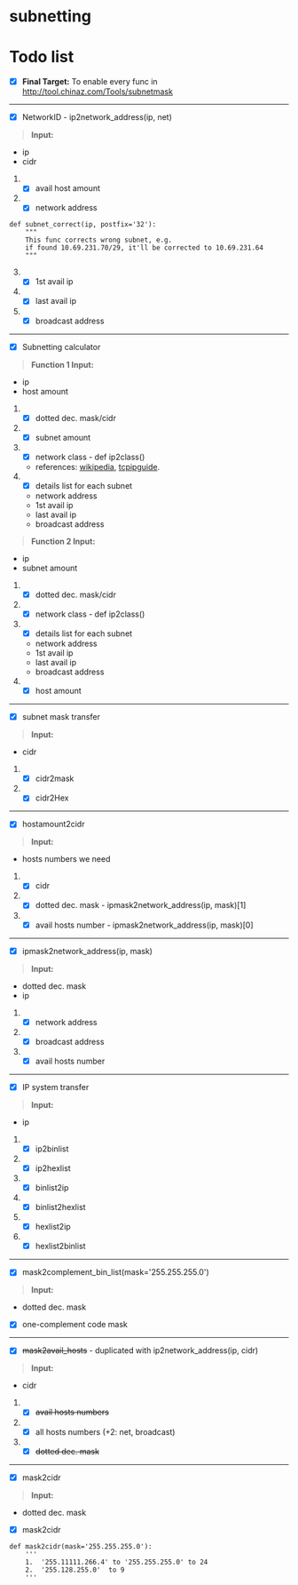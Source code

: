 # subnetting


# Todo list
 - [x] **Final Target:**
To enable every func in http://tool.chinaz.com/Tools/subnetmask

---
- [x] NetworkID  -   ip2network_address(ip, net)
> **Input:**
- ip
- cidr
1.  - [x] avail host amount
2.  - [x] network address
```
def subnet_correct(ip, postfix='32'):
    """
    This func corrects wrong subnet, e.g.
    if found 10.69.231.70/29, it'll be corrected to 10.69.231.64
    """
```
3.  - [x] 1st avail ip
4.  - [x] last avail ip
5.  - [x] broadcast address

---
- [x] Subnetting calculator
> **Function 1 Input:**
- ip
- host amount
1. - [x] dotted dec. mask/cidr
2. - [x] subnet amount
3. - [x] network class          -   def ip2class()
   - references: [wikipedia](https://en.wikipedia.org/wiki/Classful_network#Introduction_of_address_classes), [tcpipguide](http://www.tcpipguide.com/free/t_IPAddressClassABandCNetworkandHostCapacities.htm).
4. - [x] details list for each subnet
    - network address
    - 1st avail ip
    - last avail ip
    - broadcast address
> **Function 2 Input:**
- ip
- subnet amount
1. - [x] dotted dec. mask/cidr
2. - [x] network class          -   def ip2class()
3. - [x] details list for each subnet
    - network address
    - 1st avail ip
    - last avail ip
    - broadcast address
4. - [x] host amount

---
- [x] subnet mask transfer
> **Input:**
- cidr
1. - [x] cidr2mask
2. - [x] cidr2Hex

---
- [x]  hostamount2cidr
> **Input:**
- hosts numbers we need
1. - [x] cidr
2. - [x] dotted dec. mask                   - ipmask2network_address(ip, mask)[1]
3. - [x] avail hosts number                 - ipmask2network_address(ip, mask)[0]

---
- [x]  ipmask2network_address(ip, mask)
> **Input:**
- dotted dec. mask
- ip
1. - [x] network address
2. - [x] broadcast address
3. - [x] avail hosts number

---
- [x] IP system transfer
> **Input:**
- ip
1. - [x] ip2binlist
2. - [x] ip2hexlist
3. - [x] binlist2ip
4. - [x] binlist2hexlist
5. - [x] hexlist2ip
6. - [x] hexlist2binlist

---
- [x] mask2complement_bin_list(mask='255.255.255.0')
> **Input:**
- dotted dec. mask
- [x]  one-complement code mask

---
- [x] ~~mask2avail_hosts~~  -  duplicated with ip2network_address(ip, cidr)
> **Input:**
- cidr
1. - [x] ~~avail hosts numbers~~
2. - [x] all hosts numbers (+2: net, broadcast)
3. - [x] ~~dotted dec. mask~~

---
- [x] mask2cidr
> **Input:**
- dotted dec. mask
- [x] mask2cidr

```
def mask2cidr(mask='255.255.255.0'):
    '''
    1.  '255.11111.266.4' to '255.255.255.0' to 24
    2.  '255.128.255.0'  to 9
    '''
```


